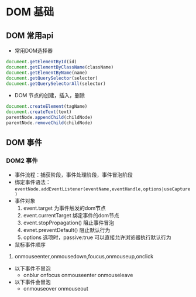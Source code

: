 # DOM 基础
## DOM 常用api
- 常用DOM选择器
```js
document.getElementById(id)
document.getElementByClassName(className)
document.getElementByName(name)
document.getQuerySelector(selector)
document.getQuerySelectorAll(selector)
```
- DOM 节点的创建，插入，删除
```js
document.createElement(tagName)
document.createText(text)
parentNode.appendChild(childNode)
parentNode.removeChild(childNode)
```
## DOM 事件
### DOM2 事件
- 事件流程：捕获阶段，事件处理阶段，事件冒泡阶段
- 绑定事件语法：`eventNode.addEventListener(eventName,eventHandle,options|useCapture)`
- 事件对象
  1. event.target 为事件触发的dom节点
  2. event.currentTarget 绑定事件的dom节点
  3. event.stopPropagation() 阻止事件冒泡
  4. evnet.preventDefault() 阻止默认行为
  5. options 选项时，passive:true 可以直接允许浏览器执行默认行为
- 鼠标事件顺序
 1. onmouseenter,onmousedown,foucus,onmouseup,onclick
- 以下事件不冒泡
  - onblur onfocus onmouseenter onmouseleave
- 以下事件会冒泡
  - onmouseover onmouseout
